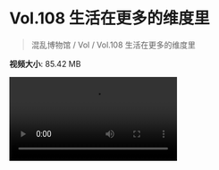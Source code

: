 # Vol.108 生活在更多的维度里

> 混乱博物馆 / Vol / Vol.108 生活在更多的维度里

**视频大小**: 85.42 MB

<div class="video"><video src="https://file.hsyhx.top/archive/混乱博物馆/Vol/108.mp4" controls preload>🤔 您的浏览器不支持 video 标签</video></div>